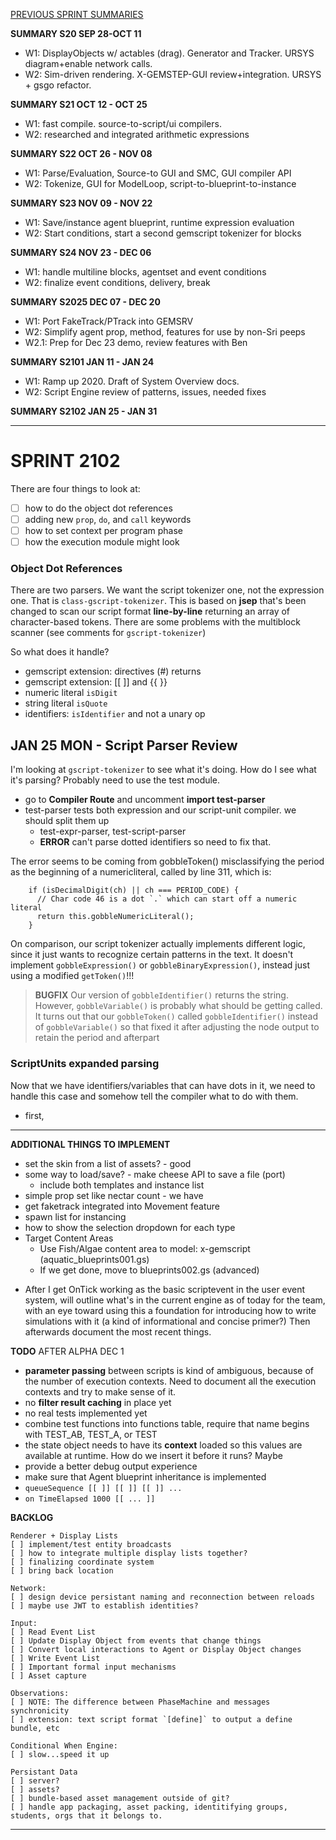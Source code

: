 [PREVIOUS SPRINT SUMMARIES](00-dev-archives/sprint-summaries.md)

**SUMMARY S20 SEP 28-OCT 11**

* W1: DisplayObjects w/ actables (drag). Generator and Tracker. URSYS diagram+enable network calls.
* W2: Sim-driven rendering. X-GEMSTEP-GUI review+integration. URSYS + gsgo refactor. 

**SUMMARY S21 OCT 12 - OCT 25**

* W1: fast compile. source-to-script/ui compilers.
* W2: researched and integrated arithmetic expressions

**SUMMARY S22 OCT 26 - NOV 08**

* W1: Parse/Evaluation, Source-to GUI and SMC, GUI compiler API
* W2: Tokenize, GUI for ModelLoop, script-to-blueprint-to-instance

**SUMMARY S23 NOV 09 - NOV 22**

* W1: Save/instance agent blueprint, runtime expression evaluation
* W2: Start conditions, start a second gemscript tokenizer for blocks

**SUMMARY S24 NOV 23 - DEC 06**

* W1: handle multiline blocks, agentset and event conditions
* W2: finalize event conditions, delivery, break

**SUMMARY S2025 DEC 07 - DEC 20**

* W1: Port FakeTrack/PTrack into GEMSRV
* W2: Simplify agent prop, method, features for use by non-Sri peeps
* W2.1: Prep for Dec 23 demo, review features with Ben

**SUMMARY S2101 JAN 11 - JAN 24**

* W1: Ramp up 2020. Draft of System Overview docs.
* W2: Script Engine review of patterns, issues, needed fixes

**SUMMARY S2102 JAN 25 - JAN 31**




---

# SPRINT 2102

There are four things to look at:

* [ ] how to do the object dot references
* [ ] adding new `prop`, `do`, and `call` keywords
* [ ] how to set context per program phase
* [ ] how the execution module might look

### Object Dot References

There are two parsers. We want the script tokenizer one, not the expression one. That is `class-gscript-tokenizer`.  This is based on **jsep** that's been changed to scan our script format **line-by-line** returning an array of character-based tokens. There are some problems with the multiblock scanner (see comments for `gscript-tokenizer`)

So what does it handle?

* gemscript extension: directives (#) returns 
* gemscript extension: [[ ]] and {{ }}
* numeric literal `isDigit`
* string literal `isQuote`
* identifiers: `isIdentifier` and not a unary op

## JAN 25 MON - Script Parser Review

I'm looking at `gscript-tokenizer` to see what it's doing. How do I see what it's parsing? Probably need to use the test module.

* go to **Compiler Route** and uncomment **import test-parser**
* test-parser tests both expression and our script-unit compiler. we should split them up
  * test-expr-parser, test-script-parser
  * **ERROR** can't parse dotted identifiers so need to fix that.

The error seems to be coming from gobbleToken() misclassifying the period as the beginning of a numericliteral, called by line 311, which is:

```
    if (isDecimalDigit(ch) || ch === PERIOD_CODE) {
      // Char code 46 is a dot `.` which can start off a numeric literal
      return this.gobbleNumericLiteral();
    }
```

On comparison, our script tokenizer actually implements different logic, since it just wants to recognize certain patterns in the text. It doesn't implement `gobbleExpression()` or `gobbleBinaryExpression()`, instead just using a modified `getToken()`!!!

> **BUGFIX** Our version of `gobbleIdentifier()` returns the string. However, `gobbleVariable()` is probably what should be getting called. It turns out that our `gobbleToken()` called `gobbleIdentifier()` instead of `gobbleVariable()` so that fixed it after adjusting the node output to retain the period and afterpart

### ScriptUnits expanded parsing

Now that we have identifiers/variables that can have dots in it, we need to handle this case and somehow tell the compiler what to do with them.

* first, 







---

**ADDITIONAL THINGS TO IMPLEMENT**

+ set the skin from a list of assets? - good
+ some way to load/save? - make cheese API to save a file (port)
  + include both templates and instance list
+ simple prop set like nectar count - we have
+ get faketrack integrated into Movement feature
+ spawn list for instancing
+ how to show the selection dropdown for each type
+ Target Content Areas
  + Use Fish/Algae content area to model: x-gemscript (aquatic_blueprints001.gs)
  + If we get done, move to blueprints002.gs (advanced)

* After I get OnTick working as the basic scriptevent in the user event system, will outline what's in the current engine as of today for the team, with an eye toward using this a foundation for introducing how to write simulations with it (a kind of informational and concise primer?) Then afterwards document the most recent things.

**TODO** AFTER ALPHA DEC 1

* **parameter passing** between scripts is kind of ambiguous, because of the number of execution contexts. Need to document all the execution contexts and try to make sense of it.
* no **filter result caching** in place yet
* no real tests implemented yet
* combine test functions into functions table, require that name begins with TEST_AB, TEST_A, or TEST
* the state object needs to have its **context** loaded so this values are available at runtime. How do we insert it before it runs? Maybe 
* provide a better debug output experience
* make sure that Agent blueprint inheritance is implemented
* `queueSequence [[ ]] [[ ]] [[ ]] ...`
* `on TimeElapsed 1000 [[ ... ]]`

**BACKLOG**

```
Renderer + Display Lists
[ ] implement/test entity broadcasts
[ ] how to integrate multiple display lists together?
[ ] finalizing coordinate system
[ ] bring back location

Network:
[ ] design device persistant naming and reconnection between reloads
[ ] maybe use JWT to establish identities? 

Input:
[ ] Read Event List
[ ] Update Display Object from events that change things
[ ] Convert local interactions to Agent or Display Object changes
[ ] Write Event List
[ ] Important formal input mechanisms
[ ] Asset capture 

Observations:
[ ] NOTE: The difference between PhaseMachine and messages synchronicity
[ ] extension: text script format `[define]` to output a define bundle, etc

Conditional When Engine:
[ ] slow...speed it up

Persistant Data
[ ] server?
[ ] assets?
[ ] bundle-based asset management outside of git?
[ ] handle app packaging, asset packing, identitifying groups, students, orgs that it belongs to. 

```

---

